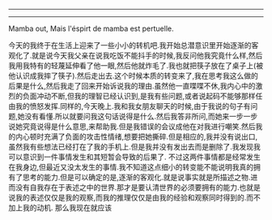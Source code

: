 ------









------

Mamba out, Mais l'éspirt de mamba est pertuelle.

今天的我终于在生活上迎来了一些小小的转机吧.我开始总潜意识里开始逐渐的客观化了.就是说今天我父亲在说我吃饭不能抖手的时候,我反问他我究竟什么样,然后我用我特有的轻蔑延伸看了他一眼,然后他就炸毛了.我也就把筷子放在了桌子上(被他认识成我摔了筷子).然后走出去.这个时候本质的转变来了,我在思考我这么做的后果是什么,然后我走了回来开始诉说我的理由.虽然他一直喋喋不休,我内心中的激烈的负面冲动不断,但我的理智已经认识到,是我有些问题,或者说起码不能够那样任由我的愤怒发挥.同样的,今天晚上.我和我女朋友聊天的时候,由于我说的句子有问题,她没有看懂.所以就要问我这句话说得是什么.然后我答非所问,而她来一步一步说她究竟说得是什么意思,来帮助我.但是我错误的会议成他在对我进行嘲笑.然后我的内心顿时充满了负面的攻击性情绪,想要把她撕碎.但是相应的,我并没有说出口,虽然我有些想法已经打在了我的手机上.但是我并没有发出去而是删除了.我发现我可以意识到一件事情发生和其短暂会导致的后果了.
不过这两件事情都是经常发生在我身边,但最近又没太发生的事情.我不知道这点细小的转变能不能说明我真的拥有了思考的能力.但是可以确定的是,逐渐的客观化.就是说事实就是所描述之物.进而没有自我存在于表述之中的世界.那才是要认清世界的必须要拥有的能力.也就是说我的表述仅仅是我的观察,而我的推理仅仅是由我的经验和观察同时得到的.而不加上我的动机.
那么我现在就应该